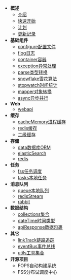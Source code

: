 * **概述**
    * [介绍](README.md "介绍")
    * [快速开始](overview/quickStart.md "快速开始")
    * [计划](overview/plan.md "计划")
    * [更新记录](overview/version.md "更新记录")
* **基础组件**
  * [configure配置文件](basic/configure.md "配置文件")
  * [flog日志](basic/flog.md "日志")
  * [container容器](basic/container.md "IOC容器")
  * [exception异常处理](basic/exception.md "异常处理")
  * [parse类型转换](basic/parse.md "类型转换")
  * [snowflake雪花算法](basic/snowflake.md "雪花算法")
  * [stopwatch时间统计](basic/stopwatch.md "时间统计")
  * [mapper对象转换](basic/mapper.md "对象转换")
  * [async异步并行](basic/async.md "异步并行")
* **Web**
  * [webapi](web/webapi.md "webapi")
* **缓存**
  * [cacheMemory进程缓存](cache/cacheMemory.md "进程缓存")
  * [redis缓存](cache/redis.md "Redis缓存")
  * [二级缓存](cache/level2Cache.md "二级缓存")
* **存储**
  * [data数据库ORM](store/data.md "数据库ORM")
  * [elasticSearch](store/elasticSearch.md "elasticSearch")
  * [redis](store/redis.md "redis")
* **任务**
  * [fss任务调度](task/fss.md "任务调度")
  * [tasks本地任务](task/tasks.md "本地任务")
* **消息队列**
  * [queue本地队列](mq/queue.md "本地队列")
  * [redisStream](mq/redisStream.md "redisStream")
  * [rabbit](mq/rabbit.md "rabbit")
* **数据结构**
  * [collections集合](dataStructure/collections.md "集合")
  * [dateTime时间类型](dataStructure/dateTime.md "时间类型")
  * [apiResponse数据包裹](dataStructure/apiResponse.md "Api类型")
* **其它**
  * [linkTrack链路追踪](other/linkTrack.md "链路追踪")
  * [eventBus事件总线](other/eventBus.md "事件总线")
  * [utils工具集合](other/utils.md "工具集合")
* **开源项目**
  * FOPS自动构建系统
  * FSS分布试调度中心